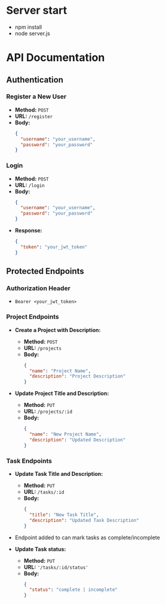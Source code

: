 # Server start

- npm install
- node server.js

# API Documentation

## **Authentication**

### **Register a New User**

- **Method:** `POST`
- **URL:** `/register`
- **Body:**
  ```json
  {
    "username": "your_username",
    "password": "your_password"
  }
  ```

### **Login**

- **Method:** `POST`
- **URL:** `/login`
- **Body:**
  ```json
  {
    "username": "your_username",
    "password": "your_password"
  }
  ```
- **Response:**
  ```json
  {
    "token": "your_jwt_token"
  }
  ```

## **Protected Endpoints**

### **Authorization Header**

- `Bearer <your_jwt_token>`

### **Project Endpoints**

- **Create a Project with Description:**

  - **Method:** `POST`
  - **URL:** `/projects`
  - **Body:**
    ```json
    {
      "name": "Project Name",
      "description": "Project Description"
    }
    ```

- **Update Project Title and Description:**
  - **Method:** `PUT`
  - **URL:** `/projects/:id`
  - **Body:**
    ```json
    {
      "name": "New Project Name",
      "description": "Updated Description"
    }
    ```

### **Task Endpoints**

- **Update Task Title and Description:**

  - **Method:** `PUT`
  - **URL:** `/tasks/:id`
  - **Body:**
    ```json
    {
      "title": "New Task Title",
      "description": "Updated Task Description"
    }
    ```

- Endpoint added to can mark tasks as complete/incomplete

- **Update Task status:**
  - **Method:** `PUT`
  - **URL:** `'/tasks/:id/status'`
  - **Body:**
    ```json
    {
      "status": "complete | incomplete"
    }
    ```
